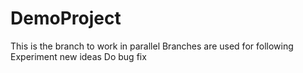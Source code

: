# DemoProject
This is the branch to work in parallel
Branches are used for following
Experiment new ideas
Do bug fix
